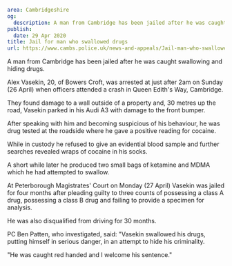 ```yaml
area: Cambridgeshire
og:
  description: A man from Cambridge has been jailed after he was caught swallowing and hiding drugs.
publish:
  date: 29 Apr 2020
title: Jail for man who swallowed drugs
url: https://www.cambs.police.uk/news-and-appeals/Jail-man-who-swallowed-drugs
```

A man from Cambridge has been jailed after he was caught swallowing and hiding drugs.

Alex Vasekin, 20, of Bowers Croft, was arrested at just after 2am on Sunday (26 April) when officers attended a crash in Queen Edith's Way, Cambridge.

They found damage to a wall outside of a property and, 30 metres up the road, Vasekin parked in his Audi A3 with damage to the front bumper.

After speaking with him and becoming suspicious of his behaviour, he was drug tested at the roadside where he gave a positive reading for cocaine.

While in custody he refused to give an evidential blood sample and further searches revealed wraps of cocaine in his socks.

A short while later he produced two small bags of ketamine and MDMA which he had attempted to swallow.

At Peterborough Magistrates' Court on Monday (27 April) Vasekin was jailed for four months after pleading guilty to three counts of possessing a class A drug, possessing a class B drug and failing to provide a specimen for analysis.

He was also disqualified from driving for 30 months.

PC Ben Patten, who investigated, said: "Vasekin swallowed his drugs, putting himself in serious danger, in an attempt to hide his criminality.

"He was caught red handed and I welcome his sentence."
